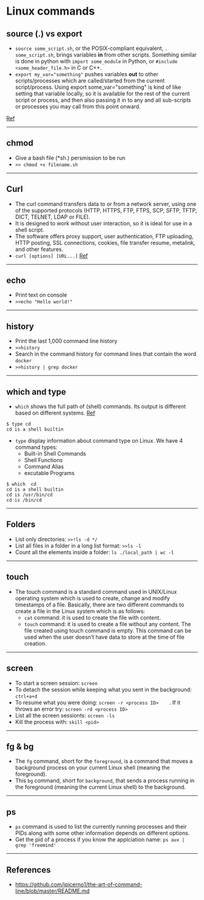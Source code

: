 
# Linux commands

## source (.) vs export
- `source some_script.sh`, or the POSIX-compliant equivalent, `. some_script.sh`, brings variables **in** from other scripts. Something similar is done in python with `import some_module` in Python, or `#include <some_header_file.h>` in C or C++.
- `export my_var="something"` pushes variables **out** to other scripts/processes which are called/started from the current script/process. Using export some_var="something" is kind of like setting that variable locally, so it is available for the rest of the current script or process, and then also passing it in to any and all sub-scripts or processes you may call from this point onward.

[Ref](https://stackoverflow.com/questions/15474650/unix-what-is-the-difference-between-source-and-export)
***

## chmod
- Give a bash file (*sh.) persmission to be run 
- `>> chmod +x filename.sh`
***

## Curl
- The curl command transfers data to or from a network server, using one of the supported protocols (HTTP, HTTPS, FTP, FTPS, SCP, SFTP, TFTP, DICT, TELNET, LDAP or FILE). 
- It is designed to work without user interaction, so it is ideal for use in a shell script. 
- The software offers proxy support, user authentication, FTP uploading, HTTP posting, SSL connections, cookies, file transfer resume, metalink, and other features. 
- `curl [options] [URL...]`
[Ref](https://www.computerhope.com/unix/curl.htm) 
***

## echo
- Print text on console
- `>>echo "Hello world!"`
***

## history
- Print the last 1,000 command line history 
- `>>history`
- Search in the command history for command lines that contain the word `docker` 
- `>>history | grep docker`
***

## which and type
- `which` shows the full path of (shell) commands. Its output is different based on different systems. [Ref](https://unix.stackexchange.com/questions/476951/what-differences-between-type-cd-and-which-cd-commands-in-linux/476955)
```
$ type cd
cd is a shell builtin
```
- `type` display information about command type on Linux. We have 4 command types:
  - Built-in Shell Commands
  - Shell Functions
  - Command Alias
  - excutable Programs 
```
$ which  cd
cd is a shell builtin
cd is /usr/bin/cd
cd is /bin/cd
```
***

## Folders
- List only directories: `>>!ls -d */`
- List all files in a folder in a long list format: `>>ls -l`
- Count all the elements inside a folder: `ls ./local_path | wc -l`
***

## touch
- The touch command is a standard command used in UNIX/Linux operating system which is used to create, change and modify timestamps of a file. Basically, there are two different commands to create a file in the Linux system which is as follows:
  - `cat` command: it is used to create the file with content.
  - `touch` command: it is used to create a file without any content. The file created using touch command is empty. This command can be used when the user doesn’t have data to store at the time of file creation.
***

## screen
- To start a screen session: `screen`
- To detach the session while keeping what you sent in the background: `ctrl+a+d`
- To resume what you were doing: `screen -r <process ID>	`. If it throws an error try: `screen -rd <process ID>	`
- List all the screen sessionts: `screen -ls`
- Kill the process with: `skill <pid>`
***

## fg & bg
- The `fg` command, short for the `foreground`, is a command that moves a background process on your current Linux shell (meaning the foreground). 
- This `bg` command, short for `background`, that sends a process running in the foreground (meaning the current Linux shell) to the background.
***

## ps
- `ps` command is used to list the currently running processes and their PIDs along with some other information depends on different options.
- Get the pid of a process if you know the applciation name: `ps aux | grep 'freemind'`
***

## References
- https://github.com/jpicerno1/the-art-of-command-line/blob/master/README.md
